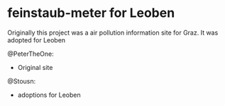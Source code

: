 feinstaub-meter for Leoben
==========================

Originally this project was a air pollution information site for Graz.
It was adopted for Leoben

@PeterTheOne:
- Original site

@Stousn:
- adoptions for Leoben
